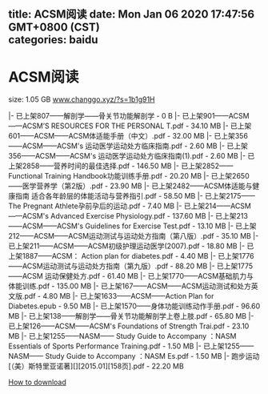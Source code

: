
title: ACSM阅读
date: Mon Jan 06 2020 17:47:56 GMT+0800 (CST)    
categories: baidu
---

# ACSM阅读
size: 1.05 GB
 www.changgo.xyz/?s=1b1g91H
 
|- 已上架807——解剖学——骨关节功能解剖学 - 0 B
|- 已上架901——ACSM——ACSM’S RESOURCES FOR THE PERSONAL T.pdf - 34.10 MB
|- 已上架601——ACSM——ACSM体适能手册（中文）.pdf - 32.00 MB
|- 已上架356——ACSM——ACSM's 运动医学运动处方临床指南.pdf - 2.60 MB
|- 已上架356——ACSM——ACSM's 运动医学运动处方临床指南(1).pdf - 2.60 MB
|- 已上架2858——营养时间的最佳选择.pdf - 146.50 MB
|- 已上架2852——Functional Training Handbook功能训练手册.pdf - 20.20 MB
|- 已上架2650——医学营养学（第2版）.pdf - 23.90 MB
|- 已上架2482——ACSM体适能与健康指南  适合各年龄层的体能活动与营养指引.pdf - 58.50 MB
|- 已上架2175——The Pregnant Athlete孕前孕后的运动.pdf - 7.40 MB
|- 已上架214——ACSM——ACSM's Advanced Exercise Physiology.pdf - 137.60 MB
|- 已上架213——ACSM——ACSM's Guidelines for Exercise Test.pdf - 13.10 MB
|- 已上架212——ACSM——ACSM运动测试与运动处方指南（第八版）.pdf - 35.10 MB
|- 已上架211——ACSM——ACSM初级护理运动医学(2007).pdf - 18.80 MB
|- 已上架1887——ACSM： Action plan for diabetes.pdf - 4.40 MB
|- 已上架1776——ACSM运动测试与运动处方指南（第九版）.pdf - 88.20 MB
|- 已上架1775——ACSM 运动保健处方.pdf - 61.40 MB
|- 已上架1770——ACSM基础肌力与体能训练.pdf - 135.00 MB
|- 已上架167——ACSM——ACSM运动测试和处方英文版.pdf - 4.80 MB
|- 已上架1633——ACSM——Action Plan for Diabetes.epub - 9.50 MB
|- 已上架1570——身体功能训练动作手册.pdf - 96.60 MB
|- 已上架138——解剖学——骨关节功能解剖学上卷上肢.pdf - 65.80 MB
|- 已上架126——ACSM——ACSM's Foundations of Strength Trai.pdf - 23.10 MB
|- 已上架1255——NASM—— Study Guide to Accompany ：NASM Essentials of Sports Performance Training.pdf - 1.50 MB
|- 已上架1255——NASM—— Study Guide to Accompany ：NASM Es.pdf - 1.50 MB
|- 跑步运动 [（美）斯特里亚诺著][][2015.01][158页].pdf - 22.20 MB

[How to download](https://bpcam.bemobtrk.com/go/2ceec3aa-1ca2-46d6-b9ff-aaa5c184517c?jno=670)